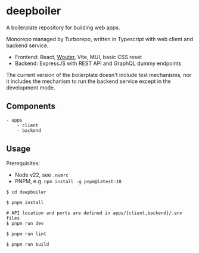 # deepboiler

A boilerplate repository for building web apps.

Monorepo managed by Turborepo, written in Typescript with web client and backend service.

* Frontend: React, [Wouter](https://github.com/molefrog/wouter), Vite, MUI, basic CSS reset
* Backend: ExpressJS with REST API and GraphQL dummy endpoints

The current version of the boilerplate doesn't include test mechanisms, nor it includes the mechanism to run the backend service except in the development mode.

## Components

```
- apps
    - client
    - backend
```

## Usage

Prerequisites:

* Node v22, see `.nvmrc`
* PNPM, e.g. `npm install -g pnpm@latest-10`

```
$ cd deepboiler

$ pnpm install

# API location and ports are defined in apps/{client,backend}/.env files
$ pnpm run dev

$ pnpm run lint

$ pnpm run build
```
